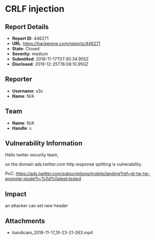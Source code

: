 # CRLF injection

## Report Details
- **Report ID**: 446271
- **URL**: https://hackerone.com/reports/446271
- **State**: Closed
- **Severity**: medium
- **Submitted**: 2018-11-17T07:30:34.955Z
- **Disclosed**: 2019-12-25T16:08:10.950Z

## Reporter
- **Username**: s3c
- **Name**: N/A

## Team
- **Name**: N/A
- **Handle**: x

## Vulnerability Information
Hello twiiter security team,


on the domain ads.twitter.com http response splitting is vulnerability.


PoC:
https://ads.twitter.com/subscriptions/mobile/landing?ref=gl-tw-tw-promote-mode?t=%0d%0atest:tested

## Impact

an attacker can set new header

## Attachments
- bandicam_2018-11-17_10-23-21-263.mp4
